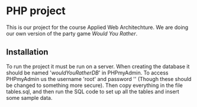 # PHP project
This is our project for the course Applied Web Architechture. We are doing our own version of the party game *Would You Rather*. 

## Installation

To run the project it must be run on a server. When creating the database it should be named '*wouldYouRatherDB*' in PHPmyAdmin.
To access PHPmyAdmin us the username 'root' and password '' (Though these should be changed to something more secure).
Then copy everything in the file tables.sql, and then run the SQL code to set up all the tables and insert some sample data.

